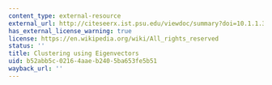 ```yaml
---
content_type: external-resource
external_url: http://citeseerx.ist.psu.edu/viewdoc/summary?doi=10.1.1.35.9453
has_external_license_warning: true
license: https://en.wikipedia.org/wiki/All_rights_reserved
status: ''
title: Clustering using Eigenvectors
uid: b52abb5c-0216-4aae-b240-5ba653fe5b51
wayback_url: ''
---
```


